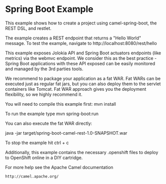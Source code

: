 Spring Boot Example
===================

This example shows how to create a project using camel-spring-boot, the REST DSL, and restlet.

The example creates a REST endpoint that returns a "Hello World" message. To test the example, navigate to http://localhost:8080/rest/hello

This example exposes Jolokia API and Spring Boot actuators endpoints (like metrics) via the webmvc endpoint. We consider
this as the best practice - Spring Boot applications with these API exposed can be easily monitored and managed by the
3rd parties tools.

We recommend to package your application as a fat WAR. Fat WARs can be executed just as regular fat jars, but you can also
deploy them to the servlet containers like Tomcat. Fat WAR approach gives you the deployment flexibility, so we highly
recommend it.

You will need to compile this example first:
  mvn install

To run the example type
  mvn spring-boot:run

You can also execute the fat WAR directly:

  java -jar target/spring-boot-camel-rest-1.0-SNAPSHOT.war

To stop the example hit ctrl + c

Additionally, this example contains the necessary .openshift files to deploy to OpenShift online in a DIY cartridge.

For more help see the Apache Camel documentation

    http://camel.apache.org/

